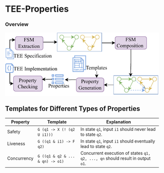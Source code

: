 # TEE-Properties

### Overview
<img src="overview_date24.pdf"
     alt="Overview of template based property generation for TEE architecture"
     style="float: center; margin-right: 10px;" 
     align="center"/>

## Templates for Different Types of Properties

| Property    | Template                                                        | Explanation                                                                                      |
|-------------|-----------------------------------------------------------------|--------------------------------------------------------------------------------------------------|
| Safety      | `G (q1 -> X (! (q2 U i1)))`                                 | In state `q1`, input `i1` should never lead to state `q2`.                                   |
| Liveness    | `G ((q1 & i1) -> F q2)`                                     | In state `q1`, input `i1` should eventually lead to state `q2`.                              |
| Concurrency | `G ((q1 & q2 & ... & qn) -> o1)`                            | Concurrent execution of states `q1, q2, ..., qn` should result in output `o1`.               |

